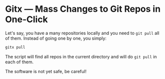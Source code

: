 # Gitx — Mass Changes to Git Repos in One-Click

Let's say, you have a many repositories locally and you
need to `git pull` all of them. Instead of going one by one,
you simply:

```bash
gitx pull
```

The script will find all repos in the current directory and
will do `git pull` in each of them.

The software is not yet safe, be careful!
